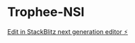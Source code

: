# Trophee-NSI

[Edit in StackBlitz next generation editor ⚡️](https://stackblitz.com/~/github.com/Christophelkhoury/Trophee-NSI)